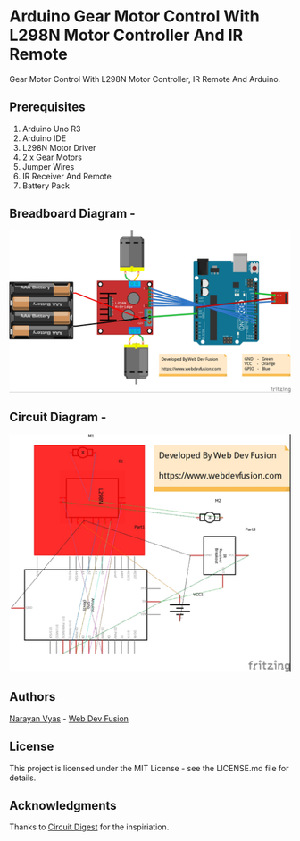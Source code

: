 # Arduino Gear Motor Control With L298N Motor Controller And IR Remote
Gear Motor Control With L298N Motor Controller, IR Remote And Arduino.

## Prerequisites
1. Arduino Uno R3
2. Arduino IDE
3. L298N Motor Driver
4. 2 x Gear Motors
5. Jumper Wires
6. IR Receiver And Remote
7. Battery Pack

## Breadboard Diagram -
![Breadboard Diagram](https://github.com/narayanvyas/Gear-Motor-Control-With-Arduino-And-L298N-Motor-Controller/blob/master/Breadboard%20Diagram.jpeg)

## Circuit Diagram -
![Circuit Diagram](https://github.com/narayanvyas/Gear-Motor-Control-With-Arduino-And-L298N-Motor-Controller/blob/master/Circuit%20Diagram.jpeg)

## Authors
[Narayan Vyas](https://www.narayanvyas.org) - [Web Dev Fusion](https://www.webdevfusion.com)

## License
This project is licensed under the MIT License - see the LICENSE.md file for details.

## Acknowledgments
Thanks to [Circuit Digest](https://circuitdigest.com/microcontroller-projects/electronic-voting-machine-using-arduino) for the inspiriation.
